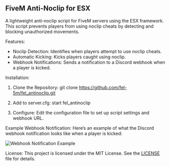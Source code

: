 
FiveM Anti-Noclip for ESX
---------------------------------
A lightweight anti-noclip script for FiveM servers using the ESX framework.
This script prevents players from using noclip cheats by detecting and blocking unauthorized movements.

Features:
- Noclip Detection: Identifies when players attempt to use noclip cheats.
- Automatic Kicking: Kicks players caught using noclip.
- Webhook Notifications: Sends a notification to a Discord webhook when a player is kicked.

Installation:
1. Clone the Repository:
   git clone https://github.com/fel-5m/fel_antinoclip.git

2. Add to server.cfg:
   start fel_antinoclip

3. Configure:
   Edit the configuration file to set up script settings and webhook URL.

Example Webhook Notification:
Here’s an example of what the Discord webhook notification looks like when a player is kicked:

![Webhook Notification Example](https://media.discordapp.net/attachments/892921942301098064/1277151802042880061/Y5WLNvn.jpg?ex=66ce1a0d&is=66ccc88d&hm=b952787d2dd41985d787327250ed226d29cfd8a139aaea32a0207ad69bc2bdb1&=&format=webp)



License:
This project is licensed under the MIT License. See the [LICENSE](LICENSE) file for details.
